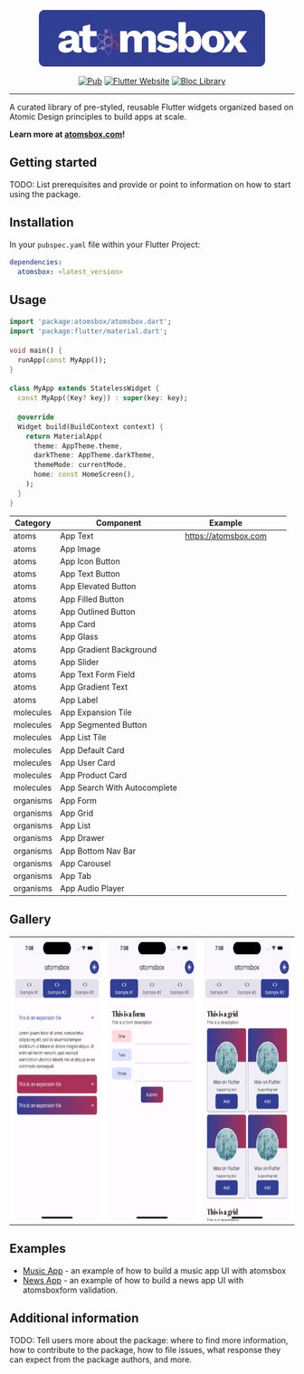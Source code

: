 <!--
This README describes the package. If you publish this package to pub.dev,
this README's contents appear on the landing page for your package.

For information about how to write a good package README, see the guide for
[writing package pages](https://dart.dev/guides/libraries/writing-package-pages).

For general information about developing packages, see the Dart guide for
[creating packages](https://dart.dev/guides/libraries/create-library-packages)
and the Flutter guide for
[developing packages and plugins](https://flutter.dev/developing-packages).
-->

<p align="right">


<p align="center">
<img src="https://raw.githubusercontent.com/maxonflutter/atomsbox/main/packages/atomsbox/screenshots/atomsbox.png?token=GHSAT0AAAAAABVFB3LITLEONBOCSCP5AHJGZBSXIFQ" height="100" alt="Flutter atomsbox Package" />
</p>

<p align="center">
<a href="https://pub.dev/packages/flutter_bloc"><img src="https://img.shields.io/pub/v/flutter_bloc.svg" alt="Pub"></a>
<a href="https://flutter.dev/docs/development/data-and-backend/state-mgmt/options#bloc--rx"><img src="https://img.shields.io/badge/flutter-website-deepskyblue.svg" alt="Flutter Website"></a>
<a href="https://github.com/felangel/bloc"><img src="https://tinyurl.com/bloc-library" alt="Bloc Library"></a>
</p>

---


A curated library of pre-styled, reusable Flutter widgets organized based on Atomic Design principles to build apps at scale.

**Learn more at [atomsbox.com](https://atomsbox.com)!**

## Getting started

TODO: List prerequisites and provide or point to information on how to
start using the package.

## Installation

In your `pubspec.yaml` file within your Flutter Project: 

```yaml
dependencies:
  atomsbox: <latest_version>
```

## Usage

```dart
import 'package:atomsbox/atomsbox.dart';
import 'package:flutter/material.dart';

void main() {
  runApp(const MyApp());
}

class MyApp extends StatelessWidget {
  const MyApp({Key? key}) : super(key: key);

  @override
  Widget build(BuildContext context) {
    return MaterialApp(
      theme: AppTheme.theme,
      darkTheme: AppTheme.darkTheme,
      themeMode: currentMode,
      home: const HomeScreen(),
    );
  }
}
```
| Category  	| Component                    	| Example              	|   	|   	|
|-----------	|------------------------------	|----------------------	|---	|---	|
| atoms     	| App Text                     	| https://atomsbox.com 	|   	|   	|
| atoms     	| App Image                    	|                      	|   	|   	|
| atoms     	| App Icon Button              	|                      	|   	|   	|
| atoms     	| App Text Button              	|                      	|   	|   	|
| atoms     	| App Elevated Button          	|                      	|   	|   	|
| atoms     	| App Filled Button            	|                      	|   	|   	|
| atoms     	| App Outlined Button          	|                      	|   	|   	|
| atoms     	| App Card                     	|                      	|   	|   	|
| atoms     	| App Glass                    	|                      	|   	|   	|
| atoms     	| App Gradient Background      	|                      	|   	|   	|
| atoms     	| App Slider                   	|                      	|   	|   	|
| atoms     	| App Text Form Field          	|                      	|   	|   	|
| atoms     	| App Gradient Text            	|                      	|   	|   	|
| atoms     	| App Label                    	|                      	|   	|   	|
| molecules 	| App Expansion Tile           	|                      	|   	|   	|
| molecules 	| App Segmented Button         	|                      	|   	|   	|
| molecules 	| App List Tile                	|                      	|   	|   	|
| molecules 	| App Default Card             	|                      	|   	|   	|
| molecules 	| App User Card                	|                      	|   	|   	|
| molecules 	| App Product Card             	|                      	|   	|   	|
| molecules 	| App Search With Autocomplete 	|                      	|   	|   	|
| organisms 	| App Form                     	|                      	|   	|   	|
| organisms 	| App Grid                     	|                      	|   	|   	|
| organisms 	| App List                     	|                      	|   	|   	|
| organisms 	| App Drawer                   	|                      	|   	|   	|
| organisms 	| App Bottom Nav Bar           	|                      	|   	|   	|
| organisms 	| App Carousel                 	|                      	|   	|   	|
| organisms 	| App Tab                      	|                      	|   	|   	|
| organisms 	| App Audio Player             	|                      	|   	|   	|

## Gallery 

<table>
    <tbody>
        <tr>
            <td align="center" style="background-color: white">
                <a href="https://verygood.ventures">
                <img src="https://raw.githubusercontent.com/maxonflutter/atomsbox/main/packages/atomsbox/screenshots/app_extension_tile_example_light.png?token=GHSAT0AAAAAABVFB3LJRIPZ5BMVTZ4TFXOSZBSXOXQ" height="500" alt="atomsbox pre-styled extension tile"/>
                </a>
            </td>           
            <td align="center" style="background-color: white">
                <a href="https://verygood.ventures">
                <img src="https://raw.githubusercontent.com/maxonflutter/atomsbox/main/packages/atomsbox/screenshots/app_form_example_light.png?token=GHSAT0AAAAAABVFB3LJ4UXL64B3RSHLOWNWZBSXO2A" height="500" alt="atomsbox pre-styled form" />
                </a>
            </td>
            <td align="center" style="background-color: white">
                <a href="https://verygood.ventures">
<img src="https://raw.githubusercontent.com/maxonflutter/atomsbox/main/packages/atomsbox/screenshots/app_grid_example_light.png?token=GHSAT0AAAAAABVFB3LJV7P22UN7OGEDKVL4ZBSXO3Q" height="500" alt="atomsbox pre-styled grid" />
                </a>
            </td>
        </tr>
    </tbody>
</table>




## Examples
- [Music App](https://bloclibrary.dev/#/fluttercountertutorial) - an example of how to build a music app UI with atomsbox
- [News App](https://github.com/felangel/bloc/tree/master/examples/flutter_form_validation) - an example of how to build a news app UI with atomsboxform validation.

## Additional information

TODO: Tell users more about the package: where to find more information, how to
contribute to the package, how to file issues, what response they can expect
from the package authors, and more.
